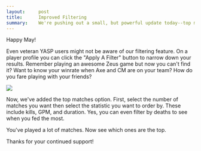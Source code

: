 ```yaml
---
layout:     post
title:      Improved Filtering
summary:    We're pushing out a small, but powerful update today--top matches.
---
```


Happy May!

Even veteran YASP users might not be aware of our filtering feature. On a player profile you can click the "Apply A Filter"
button to narrow down your results. Remember playing an awesome Zeus game but now you can't find it? Want to know your
winrate when Axe and CM are on your team? How do you fare playing with your friends?

<img src="http://i.imgur.com/IPNQV4K.png">

Now, we've added the top matches option. First, select the number of matches you want then select
the statistic you want to order by. These include kills, GPM, and duration. Yes, you can even
filter by deaths to see when you fed the most.

You've played a lot of matches. Now see which ones are the top.

Thanks for your continued support!